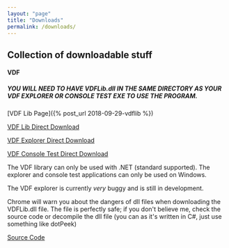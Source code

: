 ```yaml
---
layout: "page"
title: "Downloads"
permalink: /downloads/
---
```


## Collection of downloadable stuff
#### VDF
##### **YOU WILL NEED TO HAVE VDFLib.dll IN THE SAME DIRECTORY AS YOUR VDF EXPLORER OR CONSOLE TEST EXE TO USE THE PROGRAM.**
[VDF Lib Page]({% post_url 2018-09-29-vdflib %})

[VDF Lib Direct Download](https://github.com/mattiemonster/VDF/releases/download/1.2.1/VDFLib.dll)

[VDF Explorer Direct Download](https://github.com/mattiemonster/VDF/releases/download/p1.2.2/VDFExplorer.exe)

[VDF Console Test Direct Download](https://github.com/mattiemonster/VDF/releases/download/1.2/VDFConsoleTests.exe)

The VDF library can only be used with .NET (standard supported). The explorer and console test applications can only be used on Windows.

The VDF explorer is currently *very* buggy and is still in development.

Chrome will warn you about the dangers of dll files when downloading the VDFLib.dll file. The file is perfectly safe; if you don't believe me, check the source code or decompile the dll file (you can as it's written in C#, just use something like dotPeek)

[Source Code](https://github.com/mattiemonster/VDF)

